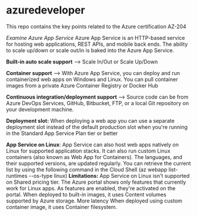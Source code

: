# azuredeveloper
This repo contains the key points related to the Azure certification AZ-204

*Examine Azure App Service*
Azure App Service is an HTTP-based service for hosting web applications, REST APIs, and mobile back ends. The ability to scale up/down or scale out/in is baked into the Azure App Service.

**Built-in auto scale support** --> Scale In/Out or Scale Up/Down

**Container support** --> With Azure App Service, you can deploy and run containerized web apps on Windows and Linux. You can pull container images from a private Azure Container Registry or Docker Hub

**Continuous integration/deployment support** --> Source code can be from Azure DevOps Services, GitHub, Bitbucket, FTP, or a local Git repository on your development machine.

**Deployment slot:** When deploying a web app you can use a separate deployment slot instead of the default production slot when you're running in the Standard App Service Plan tier or better

**App Service on Linux**: App Service can also host web apps natively on Linux for supported application stacks. It can also run custom Linux containers (also known as Web App for Containers).  The languages, and their supported versions, are updated regularly. You can retrieve the current list by using the following command in the Cloud Shell (az webapp list-runtimes --os-type linux)
  **Limitations:**
    App Service on Linux isn't supported on Shared pricing tier.
    The Azure portal shows only features that currently work for Linux apps. As features are enabled, they're activated on the portal.
    When deployed to built-in images, it uses Content volumes supported by Azure storage. More latency
    When deployed using custom container image, it uses Container filesystem.
